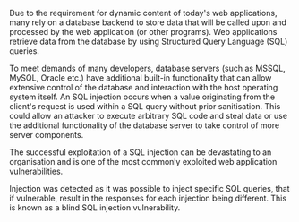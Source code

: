 Due to the requirement for dynamic content of today's web
applications, many rely on a database backend to store data that will
be called upon and processed by the web application (or other
programs). Web applications retrieve data from the database by using
Structured Query Language (SQL) queries.

To meet demands of many
developers, database servers (such as MSSQL, MySQL, Oracle etc.) have
additional built-in functionality that can allow extensive control of
the database and interaction with the host operating system itself.
An SQL injection occurs when a value originating from the client's
request is used within a SQL query without prior sanitisation. This
could allow an attacker to execute arbitrary SQL code and steal
data or use the additional functionality of the database server to
take control of more server components.

The successful exploitation
of a SQL injection can be devastating to an organisation and is one of
the most commonly exploited web application vulnerabilities.



Injection was detected as it was possible to inject specific SQL
queries, that if vulnerable, result in the responses for each
injection being different. This is known as a blind SQL injection
vulnerability.